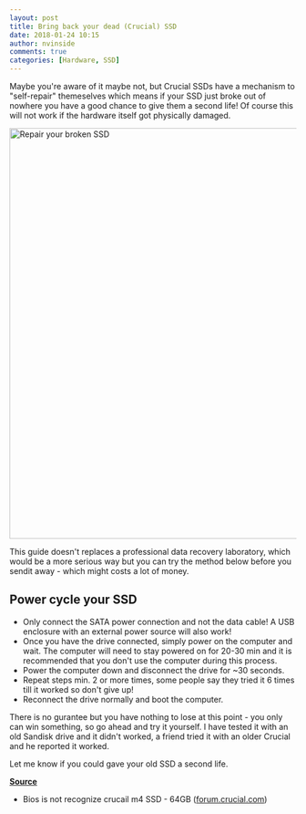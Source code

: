 ```yaml
---
layout: post
title: Bring back your dead (Crucial) SSD
date: 2018-01-24 10:15
author: nvinside
comments: true
categories: [Hardware, SSD]
---
```

Maybe you're aware of it maybe not, but Crucial SSDs have a mechanism to "self-repair" themeselves which means if your SSD just broke out of nowhere you have a good chance to give them a second life! Of course this will not work if the hardware itself got physically damaged.

<img class="aligncenter size-full wp-image-2191" src="https://chefkochblog.files.wordpress.com/2018/01/maxresdefault1.jpg" alt="Repair your broken SSD" width="1280" height="720" />

<!--more-->

This guide doesn't replaces a professional data recovery laboratory, which would be a more serious way but you can try the method below before you sendit away - which might costs a lot of money.

<h2>Power cycle your SSD</h2>

<ul>
    <li>Only connect the SATA power connection and not the data cable! A USB enclosure with an external power source will also work!</li>
    <li>Once you have the drive connected, simply power on the computer and wait. The computer will need to stay powered on for 20-30 min and it is recommended that you don't use the computer during this process.</li>
    <li>Power the computer down and disconnect the drive for ~30 seconds.</li>
    <li>Repeat steps min. 2 or more times, some people say they tried it 6 times till it worked so don't give up!</li>
    <li>Reconnect the drive normally and boot the computer.</li>
</ul>

There is no gurantee but you have nothing to lose at this point - you only can win something, so go ahead and try it yourself. I have tested it with an old Sandisk drive and it didn't worked, a friend tried it with an older Crucial and he reported it worked.

Let me know if you could gave your old SSD a second life.

<span style="text-decoration:underline;"><strong>Source</strong></span>

<ul>
    <li>
<p class="lia-thread-subject">Bios is not recognize crucail m4 SSD - 64GB (<a href="http://forums.crucial.com/t5/Crucial-SSDs/Bios-is-not-recognize-crucail-m4-SSD-64GB/m-p/64485#M19896">forum.crucial.com</a>)</p>
</li>
</ul>

&nbsp;

